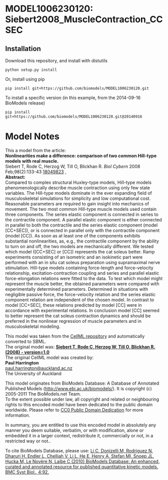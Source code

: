 # MODEL1006230120: Siebert2008_MuscleContraction_CCSEC

## Installation

Download this repository, and install with distutils

`python setup.py install`

Or, install using pip

`pip install git+https://github.com/biomodels/MODEL1006230120.git`

To install a specific version (in this example, from the 2014-09-16 BioModels release)

`pip install git+https://github.com/biomodels/MODEL1006230120.git@20140916`


# Model Notes


This a model from the article:  
**Nonlinearities make a difference: comparison of two common Hill-type models with real muscle.**   
Siebert T, Rode C, Herzog W, Till O, Blickhan R. _Biol Cybern_ 2008
Feb;98(2):133-43 [18049823](http://www.ncbi.nlm.nih.gov/pubmed/18049823) ,  
**Abstract:**   
Compared to complex structural Huxley-type models, Hill-type models
phenomenologically describe muscle contraction using only few state variables.
The Hill-type models dominate in the ever expanding field of musculoskeletal
simulations for simplicity and low computational cost. Reasonable parameters
are required to gain insight into mechanics of movement. The two most common
Hill-type muscle models used contain three components. The series elastic
component is connected in series to the contractile component. A parallel
elastic component is either connected in parallel to both the contractile and
the series elastic component (model [CC+SEC]), or is connected in parallel
only with the contractile component (model [CC]). As soon as at least one of
the components exhibits substantial nonlinearities, as, e.g., the contractile
component by the ability to turn on and off, the two models are mechanically
different. We tested which model ([CC+SEC] or [CC]) represents the cat soleus
better. Ramp experiments consisting of an isometric and an isokinetic part
were performed with an in situ cat soleus preparation using supramaximal nerve
stimulation. Hill-type models containing force-length and force-velocity
relationship, excitation-contraction coupling and series and parallel elastic
force-elongation relations were fitted to the data. To test which model might
represent the muscle better, the obtained parameters were compared with
experimentally determined parameters. Determined in situations with negligible
passive force, the force-velocity relation and the series elastic component
relation are independent of the chosen model. In contrast to model [CC+SEC],
these relations predicted by model [CC] were in accordance with experimental
relations. In conclusion model [CC] seemed to better represent the cat soleus
contraction dynamics and should be preferred in the nonlinear regression of
muscle parameters and in musculoskeletal modeling.

This model was taken from the [CellML
repository](http://www.cellml.org/models) and automatically converted to SBML.  
The original model was: [ **Siebert T, Rode C, Herzog W, Till O, Blickhan R.
(2008) - version=1.0**
](http://models.cellml.org/exposure/659660ba4bcde7aceae67cbf4999b18e)  
The original CellML model was created by:  
**Paul Harrington**   
paul.harrington@auckland.ac.nz  
The University of Auckland  

This model originates from BioModels Database: A Database of Annotated
Published Models (http://www.ebi.ac.uk/biomodels/). It is copyright (c)
2005-2011 The BioModels.net Team.  
To the extent possible under law, all copyright and related or neighbouring
rights to this encoded model have been dedicated to the public domain
worldwide. Please refer to [CC0 Public Domain
Dedication](http://creativecommons.org/publicdomain/zero/1.0/) for more
information.

In summary, you are entitled to use this encoded model in absolutely any
manner you deem suitable, verbatim, or with modification, alone or embedded it
in a larger context, redistribute it, commercially or not, in a restricted way
or not..  
  
To cite BioModels Database, please use: [Li C, Donizelli M, Rodriguez N,
Dharuri H, Endler L, Chelliah V, Li L, He E, Henry A, Stefan MI, Snoep JL,
Hucka M, Le Novère N, Laibe C (2010) BioModels Database: An enhanced, curated
and annotated resource for published quantitative kinetic models. BMC Syst
Biol., 4:92.](http://www.ncbi.nlm.nih.gov/pubmed/20587024)


